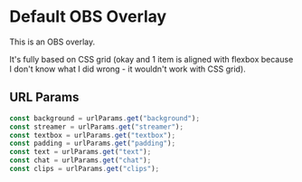 # Default OBS Overlay
This is an OBS overlay.

It's fully based on CSS grid (okay and 1 item is aligned with flexbox because I don't know what I did wrong - it wouldn't work with CSS grid).

## URL Params
```js
const background = urlParams.get("background");
const streamer = urlParams.get("streamer");
const textbox = urlParams.get("textbox");
const padding = urlParams.get("padding");
const text = urlParams.get("text");
const chat = urlParams.get("chat");
const clips = urlParams.get("clips");
```